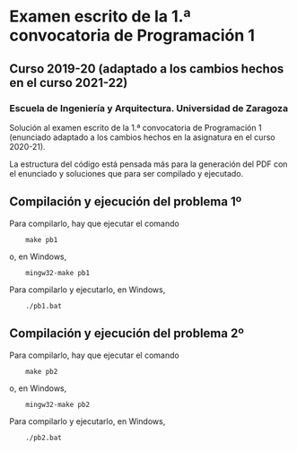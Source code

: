# Examen escrito de la 1.ª convocatoria de Programación 1

## Curso 2019-20 (adaptado a los cambios hechos en el curso 2021-22)

### Escuela de Ingeniería y Arquitectura. Universidad de Zaragoza

Solución al examen escrito de la 1.ª convocatoria de Programación 1 (enunciado
adaptado a los cambios hechos en la asignatura en el curso 2020-21).

La estructura del código está pensada más para la generación del PDF con el
enunciado y soluciones que para ser compilado y ejecutado.

## Compilación y ejecución del problema 1º

Para compilarlo, hay que ejecutar el comando

```shell
    make pb1
```

o, en Windows,

```shell
    mingw32-make pb1
```

Para compilarlo y ejecutarlo, en Windows,

```shell
    ./pb1.bat
```

## Compilación y ejecución del problema 2º

Para compilarlo, hay que ejecutar el comando

```shell
    make pb2
```

o, en Windows,

```shell
    mingw32-make pb2
```

Para compilarlo y ejecutarlo, en Windows,

```shell
    ./pb2.bat
```
